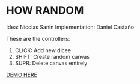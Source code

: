 # HOW RANDOM

Idea: Nicolas Sanin
Implementation: Daniel Castaño

These are the controllers:

1. CLICK: Add new dicee
2. SHIFT: Create random canvas
3. SUPR: Delete canvas entirely

[DEMO HERE](https://trafalmejo.github.io/p5/howrandom)

